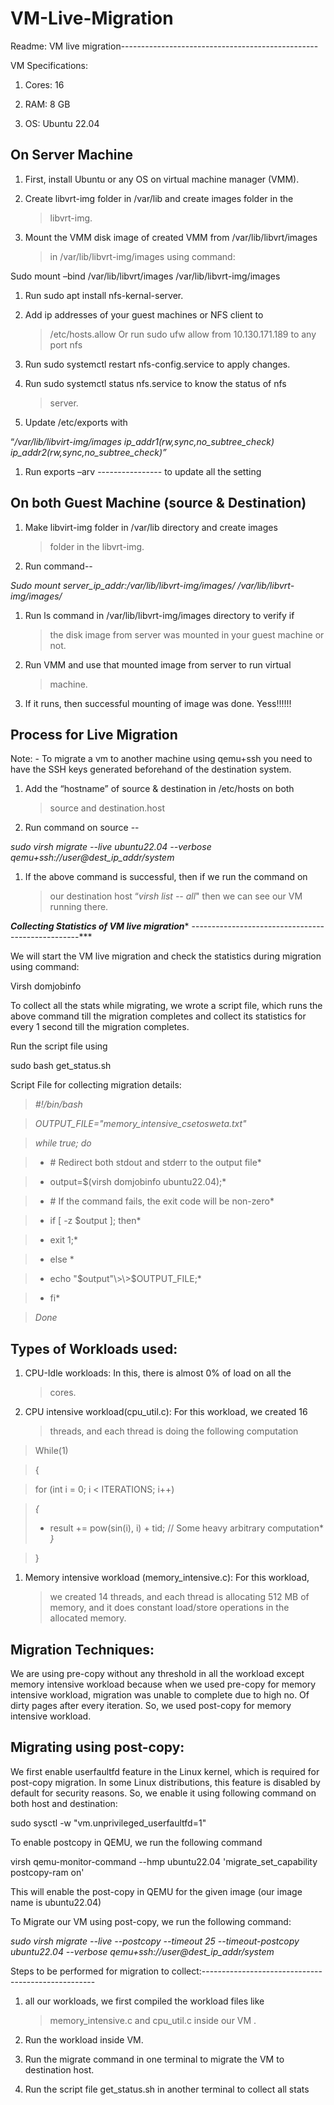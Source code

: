 # VM-Live-Migration

Readme: VM live migration-------------------------------------------------

VM Specifications:

1.  Cores: 16

2.  RAM: 8 GB

3.  OS: Ubuntu 22.04

On Server Machine
-----------------------------------------------------------------------------------

1.  First, install Ubuntu or any OS on virtual machine manager (VMM).

2.  Create libvrt-img folder in /var/lib and create images folder in the
    > libvrt-img.

3.  Mount the VMM disk image of created VMM from /var/lib/libvrt/images
    > in /var/lib/libvrt-img/images using command:

Sudo mount –bind /var/lib/libvrt/images /var/lib/libvrt-img/images

1.  Run sudo apt install nfs-kernal-server.

2.  Add ip addresses of your guest machines or NFS client to
    > /etc/hosts.allow Or run sudo ufw allow from 10.130.171.189 to any
    > port nfs

3.  Run sudo systemctl restart nfs-config.service to apply changes.

4.  Run sudo systemctl status nfs.service to know the status of nfs
    > server.

5.  Update /etc/exports with

“*/var/lib/libvirt-img/images ip_addr1(rw,sync,no_subtree_check)
ip_addr2(rw,sync,no_subtree_check)”*

1.  Run exports –arv ---------------- to update all the setting

On both Guest Machine (source & Destination)
--------------------------------------------

1.  Make libvirt-img folder in /var/lib directory and create images
    > folder in the libvrt-img.

2.  Run command--

*Sudo mount server_ip_addr:/var/lib/libvrt-img/images/
/var/lib/libvrt-img/images/*

1.  Run ls command in /var/lib/libvrt-img/images directory to verify if
    > the disk image from server was mounted in your guest machine or
    > not.

2.  Run VMM and use that mounted image from server to run virtual
    > machine.

3.  If it runs, then successful mounting of image was done. Yess!!!!!!

Process for Live Migration
-------------------------------------------------------------------------

Note: - To migrate a vm to another machine using qemu+ssh you need to
have the SSH keys generated beforehand of the destination system.

1.  Add the “hostname” of source & destination in /etc/hosts on both
    > source and destination.host

2.  Run command on source --

*sudo virsh migrate --live ubuntu22.04 --verbose
qemu+ssh://user@dest_ip_addr/system*

1.  If the above command is successful, then if we run the command on
    > our destination host “*virsh list -- all*" then we can see our VM
    > running there.

***Collecting Statistics of VM live migration****
--------------------------------------------------***

We will start the VM live migration and check the statistics during
migration using command:

Virsh domjobinfo

To collect all the stats while migrating, we wrote a script file, which
runs the above command till the migration completes and collect its
statistics for every 1 second till the migration completes.

Run the script file using

sudo bash get_status.sh

Script File for collecting migration details:

> *\#!/bin/bash*

> *OUTPUT_FILE="memory_intensive_csetosweta.txt"*

> *while true; do*

> * \# Redirect both stdout and stderr to the output file*

> * output=$(virsh domjobinfo ubuntu22.04);*

> * \# If the command fails, the exit code will be non-zero*

> * if \[ -z $output \]; then*

> * exit 1;*

> * else *

> * echo "$output"\>\>$OUTPUT_FILE;*

> * fi*

> *Done*

Types of Workloads used:
--------------------------------------------------------------------------------------

1.  CPU-Idle workloads: In this, there is almost 0% of load on all the
    > cores.

2.  CPU intensive workload(cpu_util.c): For this workload, we created 16
    > threads, and each thread is doing the following computation

> While(1)

> {

> for (int i = 0; i \< ITERATIONS; i++)

> *{*  
> * result += pow(sin(i), i) + tid; // Some heavy arbitrary
> computation*  
> *}*

> }

1.  Memory intensive workload (memory_intensive.c): For this workload,
    > we created 14 threads, and each thread is allocating 512 MB of
    > memory, and it does constant load/store operations in the
    > allocated memory.

Migration Techniques:
------------------------------------------------------------------------------------------

We are using pre-copy without any threshold in all the workload except
memory intensive workload because when we used pre-copy for memory
intensive workload, migration was unable to complete due to high no. Of
dirty pages after every iteration. So, we used post-copy for memory
intensive workload.

Migrating using post-copy:
-------------------------------------------------------------------------------------

We first enable userfaultfd feature in the Linux kernel, which is
required for post-copy migration. In some Linux distributions, this
feature is disabled by default for security reasons. So, we enable it
using following command on both host and destination:

sudo sysctl -w "vm.unprivileged_userfaultfd=1"

To enable postcopy in QEMU, we run the following command

virsh qemu-monitor-command --hmp ubuntu22.04 'migrate_set_capability
postcopy-ram on'

This will enable the post-copy in QEMU for the given image (our image
name is ubuntu22.04)

To Migrate our VM using post-copy, we run the following command:

*sudo virsh migrate --live --postcopy --timeout 25 --timeout-postcopy
ubuntu22.04 --verbose qemu+ssh://user@dest_ip_addr/system*

Steps to be performed for migration to collect:---------------------------------------------------

1.  all our workloads, we first compiled the workload files like
    > memory_intensive.c and cpu_util.c inside our VM .

2.  Run the workload inside VM.

3.  Run the migrate command in one terminal to migrate the VM to destination host.

4.  Run the script file get_status.sh in another terminal to collect all stats
